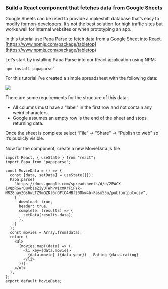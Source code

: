 ### Build a React component that fetches data from Google Sheets

Google Sheets can be used to provide a makeshift database that’s easy to modify for non-developers. It’s not the best solution for high traffic sites but works well for internal websites or when prototyping an app.

In this tutorial use Papa Parse to fetch data from a Google Sheet into React.
[https://www.npmjs.com/package/tabletop](https://www.npmjs.com/package/tabletop)

Let’s start by installing Papa Parse into our React application using NPM:

    npm install papaparse`

For this tutorial I’ve created a simple spreadsheet with the following data:

![](https://w3collective.com/wp-content/uploads/2020/08/react-sheet-data.png)

There are some requirements for the structure of this data:

- All columns must have a “label” in the first row and not contain any weird characters.
- Google assumes an empty row is the end of the sheet and stops returning data.

Once the sheet is complete select “File” -> "Share" -> “Publish to web” so it’s publicly visible.

Now for the component, create a new MovieData.js file



    import React, { useState } from "react";
    import Papa from "papaparse";
    
    const MovieData = () => {
      const [data, setData] = useState({});
      Papa.parse(
        "https://docs.google.com/spreadsheets/d/e/2PACX-1vQpRGwrDuvb1eZiyUTWhPWIcmKrFiFYk-MR28hayZGs6wLTZ9mGZKl6nGPtO4HBf20Okw4b-Fasm55u/pub?output=csv",
        {
          download: true,
          header: true,
          complete: (results) => {
            setData(results.data);
          },
        }
      );
      const movies = Array.from(data);
      return (
        <ul>
          {movies.map((data) => (
            <li key={data.movie}>
              {data.movie} ({data.year}) - Rating {data.rating}
            </li>
          ))}
        </ul>
      );
    };
    export default MovieData;
 

